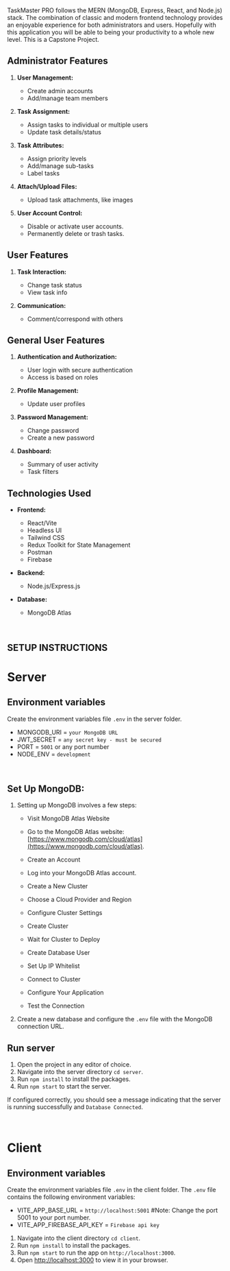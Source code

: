 ### 

TaskMaster PRO follows the MERN (MongoDB, Express, React, and Node.js) stack. The combination of classic and modern frontend technology provides an enjoyable experience for both administrators and users. Hopefully with this application you will be able to being your productivity to a whole new level. This is a Capstone Project. 

## **Administrator Features**
1. **User Management:**
    - Create admin accounts
    - Add/manage team members 

2. **Task Assignment:**
    - Assign tasks to individual or multiple users
    - Update task details/status

3. **Task Attributes:**
    - Assign priority levels
    - Add/manage sub-tasks
    - Label tasks 
4. **Attach/Upload Files:**
    - Upload task attachments, like images

5. **User Account Control:**
    - Disable or activate user accounts.
    - Permanently delete or trash tasks.

## **User Features**
1. **Task Interaction:**
    - Change task status
    - View task info

2. **Communication:**
    - Comment/correspond with others


## **General User Features**
1. **Authentication and Authorization:**
    - User login with secure authentication
    - Access is based on roles

2. **Profile Management:**
    - Update user profiles

3. **Password Management:**
    - Change password
    - Create a new password

4. **Dashboard:**
    - Summary of user activity
    - Task filters 

## **Technologies Used**
- **Frontend:**
    - React/Vite
    - Headless UI
    - Tailwind CSS
    - Redux Toolkit for State Management
    - Postman
    - Firebase 

- **Backend:**
    - Node.js/Express.js
    
- **Database:**
    - MongoDB Atlas

&nbsp;

## SETUP INSTRUCTIONS
# Server 

## Environment variables
Create the environment variables file `.env` in the server folder. 

- MONGODB_URI = `your MongoDB URL`
- JWT_SECRET = `any secret key - must be secured`
- PORT = `5001` or any port number
- NODE_ENV = `development`

&nbsp;

## Set Up MongoDB:

1. Setting up MongoDB involves a few steps:
    - Visit MongoDB Atlas Website
    - Go to the MongoDB Atlas website: [https://www.mongodb.com/cloud/atlas](https://www.mongodb.com/cloud/atlas).

    - Create an Account
    - Log into your MongoDB Atlas account.
    - Create a New Cluster
    - Choose a Cloud Provider and Region
    - Configure Cluster Settings
    - Create Cluster
    - Wait for Cluster to Deploy
    - Create Database User
    - Set Up IP Whitelist
    - Connect to Cluster
    - Configure Your Application
    - Test the Connection

2. Create a new database and configure the `.env` file with the MongoDB connection URL. 

## Run server

1. Open the project in any editor of choice.
2. Navigate into the server directory `cd server`.
3. Run `npm install` to install the packages.
4. Run `npm start` to start the server.

If configured correctly, you should see a message indicating that the server is running successfully and `Database Connected`.

&nbsp;

# Client

## Environment variables
Create the environment variables file `.env` in the client folder. The `.env` file contains the following environment variables:

- VITE_APP_BASE_URL = `http://localhost:5001` #Note: Change the port 5001 to your port number.
- VITE_APP_FIREBASE_API_KEY = `Firebase api key`

1. Navigate into the client directory `cd client`.
2. Run `npm install` to install the packages.
3. Run `npm start` to run the app on `http://localhost:3000`.
4. Open [http://localhost:3000](http://localhost:3000) to view it in your browser.



